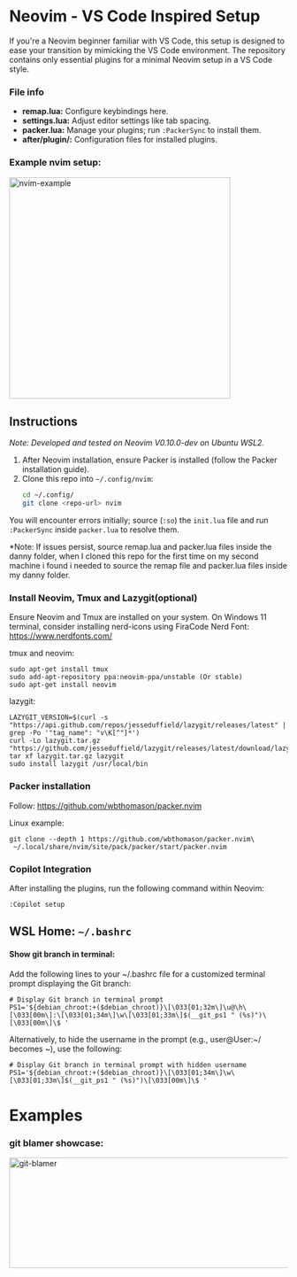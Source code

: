 # Neovim - VS Code Inspired Setup

If you're a Neovim beginner familiar with VS Code, this setup is designed to ease your transition by mimicking the VS Code environment. The repository contains only essential plugins for a minimal Neovim setup in a VS Code style.

### File info
- **remap.lua:** Configure keybindings here.
- **settings.lua:** Adjust editor settings like tab spacing.
- **packer.lua:** Manage your plugins; run `:PackerSync` to install them.
- **after/plugin/:** Configuration files for installed plugins.

### Example nvim setup:
<img src="https://github.com/dfox97/nvim/assets/61083107/8131b337-bd0b-4a25-88b1-4733d63e0f5a" alt="nvim-example" height="400px" width="400px">


## Instructions

*Note: Developed and tested on Neovim V0.10.0-dev on Ubuntu WSL2.*

1. After Neovim installation, ensure Packer is installed (follow the Packer installation guide).
2. Clone this repo into `~/.config/nvim`:
   ```bash
   cd ~/.config/
   git clone <repo-url> nvim
   ```

You will encounter errors initially; source (`:so`) the `init.lua` file and run `:PackerSync` inside `packer.lua` to resolve them.

*Note: If issues persist, source remap.lua and packer.lua files inside the danny folder, when I cloned this repo for the first time on my second machine i found i needed to source the remap file and packer.lua files inside my danny folder.


### Install Neovim, Tmux and Lazygit(optional)
Ensure Neovim and Tmux are installed on your system. On Windows 11 terminal, consider installing nerd-icons using FiraCode Nerd Font: https://www.nerdfonts.com/

tmux and neovim:
```
sudo apt-get install tmux
sudo add-apt-repository ppa:neovim-ppa/unstable (Or stable)
sudo apt-get install neovim
```

lazygit:
```
LAZYGIT_VERSION=$(curl -s "https://api.github.com/repos/jesseduffield/lazygit/releases/latest" | grep -Po '"tag_name": "v\K[^"]*')
curl -Lo lazygit.tar.gz "https://github.com/jesseduffield/lazygit/releases/latest/download/lazygit_${LAZYGIT_VERSION}_Linux_x86_64.tar.gz"
tar xf lazygit.tar.gz lazygit
sudo install lazygit /usr/local/bin
```

### Packer installation
Follow: https://github.com/wbthomason/packer.nvim

Linux example:
```
git clone --depth 1 https://github.com/wbthomason/packer.nvim\
 ~/.local/share/nvim/site/pack/packer/start/packer.nvim
```

### Copilot Integration
After installing the plugins, run the following command within Neovim: 
```
:Copilot setup
```


## WSL Home: `~/.bashrc`
#### Show git branch in terminal:
Add the following lines to your ~/.bashrc file for a customized terminal prompt displaying the Git branch:
```
# Display Git branch in terminal prompt
PS1='${debian_chroot:+($debian_chroot)}\[\033[01;32m\]\u@\h\[\033[00m\]:\[\033[01;34m\]\w\[\033[01;33m\]$(__git_ps1 " (%s)")\[\033[00m\]\$ '
```

Alternatively, to hide the username in the prompt (e.g., user@User:~/ becomes ~), use the following:
```
# Display Git branch in terminal prompt with hidden username
PS1='${debian_chroot:+($debian_chroot)}\[\033[01;34m\]\w\[\033[01;33m\]$(__git_ps1 " (%s)")\[\033[00m\]\$ '
```

# Examples
### git blamer showcase:
<img src="https://github.com/dfox97/nvim/assets/61083107/9a0f85ed-9c8d-47b9-8a05-bd6c9936d064" alt="git-blamer" height="200px" width="800px">
